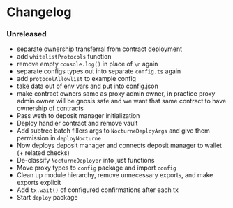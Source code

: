 # Changelog

### Unreleased

- separate ownership transferral from contract deployment
- add `whitelistProtocols` function
- remove empty `console.log()` in place of `\n` again
- separate configs types out into separate `config.ts` again
- add `protocolAllowlist` to example config
- take data out of env vars and put into config.json
- make contract owners same as proxy admin owner, in practice proxy admin owner will be gnosis safe and we want that same contract to have ownership of contracts
- Pass weth to deposit manager initialization
- Deploy handler contract and remove vault
- Add subtree batch fillers args to `NocturneDeployArgs` and give them permission in `deployNocturne`
- Now deploys deposit manager and connects deposit manager to wallet (+ related checks)
- De-classify `NocturneDeployer` into just functions
- Move proxy types to `config` package and import `config`
- Clean up module hierarchy, remove unnecessary exports, and make exports explicit
- Add `tx.wait()` of configured confirmations after each tx
- Start `deploy` package
